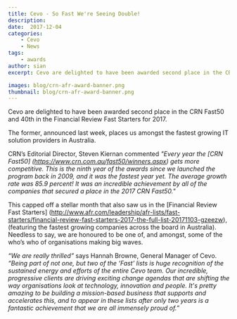 ```yaml
---
title: Cevo - So Fast We're Seeing Double!
description: 
date:  2017-12-04
categories:
    - Cevo
    - News
tags:
    - awards
author: sian
excerpt: Cevo are delighted to have been awarded second place in the CRN Fast 50 and 40th in the Financial Review Fast Starters for 2017. 

images: blog/crn-afr-award-banner.png
thumbnail: blog/crn-afr-award-banner.png
---
```

Cevo are delighted to have been awarded second place in the CRN Fast50 and 40th in the Financial Review Fast Starters for 2017. 

The former, announced last week, places us amongst the fastest growing IT solution providers in Australia.  

CRN’s Editorial Director, Steven Kiernan commented <i>"Every year the [CRN Fast50] (https://www.crn.com.au/fast50/winners.aspx) gets more competitive. This is the ninth year of the awards since we launched the program back in 2009, and it was the fastest year yet. The average growth rate was 85.9 percent! It was an incredible achievement by all of the companies that secured a place in the 2017 CRN Fast50."</i>

This capped off a stellar month that also saw us in the [Financial Review Fast Starters] (http://www.afr.com/leadership/afr-lists/fast-starters/financial-review-fast-starters-2017-the-full-list-20171103-gzeezw), (featuring the fastest growing companies across the board in Australia). Needless to say, we are honoured to be one of, and amongst, some of the who’s who of organisations making big waves.

<i>“We are really thrilled”</i> says Hannah Browne, General Manager of Cevo.
<i>“Being part of not one, but two of the ‘Fast’ lists is huge recognition of the sustained energy and efforts of the entire Cevo team. Our incredible, progressive clients are driving exciting change agendas that are shifting the way organisations look at technology, innovation and people. It's pretty amazing to be building a mission-based business that supports and accelerates this, and to appear in these lists after only two years is a fantastic achievement that we are all immensely proud of.”</i>


 


